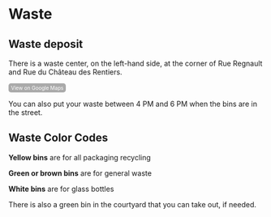 # Waste #

## Waste deposit ##
There is a waste center, on the left-hand side, at the corner of Rue Regnault and Rue du Château des Rentiers.

<a href="https://maps.app.goo.gl/mkKWNtycChyLes699" style="display:inline-block; padding:3px 5px; font-size:10px; color:#fff; background-color:#AAAAAA; text-align:center; text-decoration:none; border-radius:5px;">
    View on Google Maps
</a>


You can also put your waste between 4 PM and 6 PM when the bins are in the street. 



## Waste Color Codes ##

**Yellow bins** are for all packaging recycling

**Green or brown bins**  are for general waste

**White bins**  are for glass bottles


There is also a green bin in the courtyard that you can take out, if needed.
